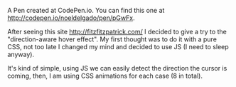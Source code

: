 A Pen created at CodePen.io. You can find this one at http://codepen.io/noeldelgado/pen/pGwFx.

 After seeing this site http://fitzfitzpatrick.com/ I decided to give a try to the  "direction-aware hover effect". My first thought was to do it with a pure CSS, not too late I changed my mind and decided to use JS (I need to sleep anyway).

It's kind of simple, using JS we can easily detect the direction the cursor is coming, then, I am using CSS animations for each case (8 in total).
